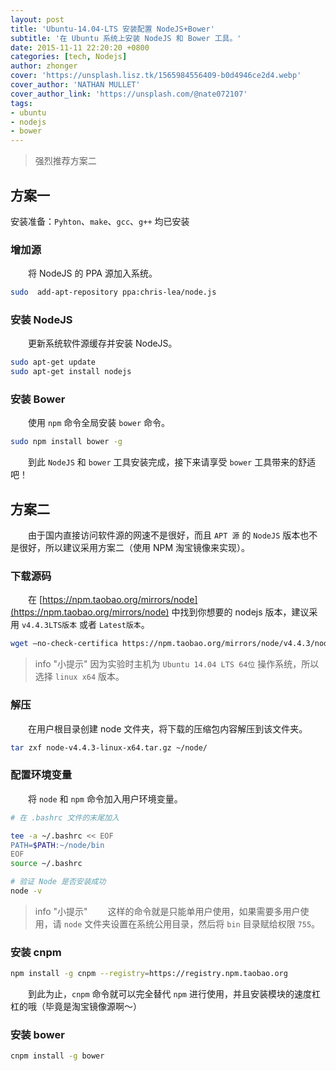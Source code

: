 ```yaml
---
layout: post
title: 'Ubuntu-14.04-LTS 安装配置 NodeJS+Bower'
subtitle: '在 Ubuntu 系统上安装 NodeJS 和 Bower 工具。'
date: 2015-11-11 22:20:20 +0800
categories: [tech, Nodejs]
author: zhonger
cover: 'https://unsplash.lisz.tk/1565984556409-b0d4946ce2d4.webp'
cover_author: 'NATHAN MULLET'
cover_author_link: 'https://unsplash.com/@nate072107'
tags: 
- ubuntu 
- nodejs 
- bower
---
```


> 强烈推荐方案二

## 方案一

安装准备：`Pyhton`、`make`、`gcc`、`g++` 均已安装

### 增加源

&emsp;&emsp;将 NodeJS 的 PPA 源加入系统。

```bash
sudo  add-apt-repository ppa:chris-lea/node.js
```

### 安装 NodeJS

&emsp;&emsp;更新系统软件源缓存并安装 NodeJS。

```bash
sudo apt-get update
sudo apt-get install nodejs
```

### 安装 Bower

&emsp;&emsp;使用 `npm` 命令全局安装 `bower` 命令。

```bash
sudo npm install bower -g
```

&emsp;&emsp;到此 `NodeJS` 和 `bower` 工具安装完成，接下来请享受 `bower` 工具带来的舒适吧！

## 方案二

&emsp;&emsp;由于国内直接访问软件源的网速不是很好，而且 `APT 源` 的 `NodeJS` 版本也不是很好，所以建议采用方案二（使用 NPM 淘宝镜像来实现）。

### 下载源码

&emsp;&emsp;在 [https://npm.taobao.org/mirrors/node](https://npm.taobao.org/mirrors/node) 中找到你想要的 nodejs 版本，建议采用 `v4.4.3LTS版本` 或者 `Latest版本`。

```bash
wget –no-check-certifica https://npm.taobao.org/mirrors/node/v4.4.3/node-v4.4.3-linux-x64.tar.gz
```

> info "小提示"
> 因为实验时主机为 `Ubuntu 14.04 LTS 64位` 操作系统，所以选择 `linux x64` 版本。

### 解压

&emsp;&emsp;在用户根目录创建 node 文件夹，将下载的压缩包内容解压到该文件夹。

```bash
tar zxf node-v4.4.3-linux-x64.tar.gz ~/node/
```

### 配置环境变量

&emsp;&emsp;将 `node` 和 `npm` 命令加入用户环境变量。

```bash
# 在 .bashrc 文件的末尾加入

tee -a ~/.bashrc << EOF
PATH=$PATH:~/node/bin
EOF
source ~/.bashrc

# 验证 Node 是否安装成功
node -v
```

> info "小提示"
> &emsp;&emsp;这样的命令就是只能单用户使用，如果需要多用户使用，请  `node` 文件夹设置在系统公用目录，然后将 `bin` 目录赋给权限 `755`。

### 安装 cnpm

```bash
npm install -g cnpm --registry=https://registry.npm.taobao.org
```

&emsp;&emsp;到此为止，`cnpm` 命令就可以完全替代 `npm` 进行使用，并且安装模块的速度杠杠的哦（毕竟是淘宝镜像源啊～）

### 安装 bower

```bash
cnpm install -g bower
```
